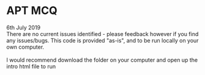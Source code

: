 # APT MCQ

6th July 2019<br/>
There are no current issues identified - please feedback however if you find any issues/bugs. This code is provided "as-is", 
and to be run locally on your own computer.
<br/><br/>
I would recommend download the folder on your computer and open up the intro html file to run
